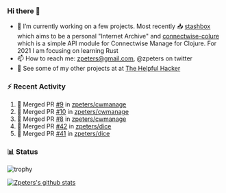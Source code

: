 ### Hi there 👋


- 🔭 I’m currently working on a few projects.  Most recently :inbox_tray: [stashbox](https://github.com/zpeters/stashbox) which aims to be a personal "Internet Archive" and [connectwise-colure](https://github.com/zpeters/connectwise-clojure) which is a simple API module for Connectwise Manage for Clojure.  For 2021 I am focusing on learning Rust
- 📫 How to reach me: zpeters@gmail.com, @zpeters on twitter
- 👋 See some of my other projects at at [The Helpful Hacker](https://thehelpfulhacker.net)

### :zap: Recent Activity

<!--START_SECTION:activity-->
1. 🎉 Merged PR [#9](https://github.com/zpeters/cwmanage/pull/9) in [zpeters/cwmanage](https://github.com/zpeters/cwmanage)
2. 🎉 Merged PR [#10](https://github.com/zpeters/cwmanage/pull/10) in [zpeters/cwmanage](https://github.com/zpeters/cwmanage)
3. 🎉 Merged PR [#8](https://github.com/zpeters/cwmanage/pull/8) in [zpeters/cwmanage](https://github.com/zpeters/cwmanage)
4. 🎉 Merged PR [#42](https://github.com/zpeters/dice/pull/42) in [zpeters/dice](https://github.com/zpeters/dice)
5. 🎉 Merged PR [#41](https://github.com/zpeters/dice/pull/41) in [zpeters/dice](https://github.com/zpeters/dice)
<!--END_SECTION:activity-->

### :bar_chart: Status

![trophy](https://github-profile-trophy.vercel.app/?username=zpeters)

[![Zpeters's github stats](https://github-readme-stats.vercel.app/api?username=zpeters)](https://github.com/zpeters/github-readme-stats&show_icons=true)
